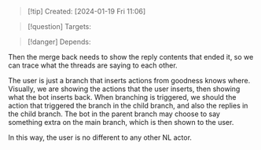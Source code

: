 
>[!tip] Created: [2024-01-19 Fri 11:06]

>[!question] Targets: 

>[!danger] Depends: 

Then the merge back needs to show the reply contents that ended it, so we can trace what the threads are saying to each other.

The user is just a branch that inserts actions from goodness knows where.  
Visually, we are showing the actions that the user inserts, then showing what the bot inserts back.
When branching is triggered, we should the action that triggered the branch in the child branch, and also the replies in the child branch.  The bot in the parent branch may choose to say something extra on the main branch, which is then shown to the user.

In this way, the user is no different to any other NL actor.